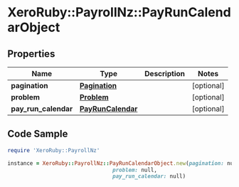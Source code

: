 # XeroRuby::PayrollNz::PayRunCalendarObject

## Properties

Name | Type | Description | Notes
------------ | ------------- | ------------- | -------------
**pagination** | [**Pagination**](Pagination.md) |  | [optional] 
**problem** | [**Problem**](Problem.md) |  | [optional] 
**pay_run_calendar** | [**PayRunCalendar**](PayRunCalendar.md) |  | [optional] 

## Code Sample

```ruby
require 'XeroRuby::PayrollNz'

instance = XeroRuby::PayrollNz::PayRunCalendarObject.new(pagination: null,
                                 problem: null,
                                 pay_run_calendar: null)
```



